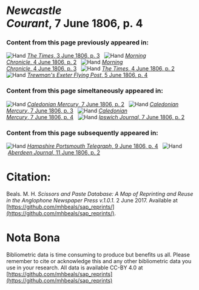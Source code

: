 # *Newcastle Courant*, 7 June 1806, p. 4  
  
### Content from this page previously appeared in:  
![Hand](http://scissorsandpaste.net/wp-content/uploads/2017/06/smallhandpointer.png) [*The Times*, 3 June 1806, p. 3](https://mhbeals.github.io/sap_html/The-Times/The-Times-3-June-1806-p-3)  
![Hand](http://scissorsandpaste.net/wp-content/uploads/2017/06/smallhandpointer.png) [*Morning Chronicle*, 4 June 1806, p. 2](https://mhbeals.github.io/sap_html/Morning-Chronicle/Morning-Chronicle-4-June-1806-p-2)  
![Hand](http://scissorsandpaste.net/wp-content/uploads/2017/06/smallhandpointer.png) [*Morning Chronicle*, 4 June 1806, p. 3](https://mhbeals.github.io/sap_html/Morning-Chronicle/Morning-Chronicle-4-June-1806-p-3)  
![Hand](http://scissorsandpaste.net/wp-content/uploads/2017/06/smallhandpointer.png) [*The Times*, 4 June 1806, p. 2](https://mhbeals.github.io/sap_html/The-Times/The-Times-4-June-1806-p-2)  
![Hand](http://scissorsandpaste.net/wp-content/uploads/2017/06/smallhandpointer.png) [*Trewman's Exeter Flying Post*, 5 June 1806, p. 4](https://mhbeals.github.io/sap_html/Trewman's-Exeter-Flying-Post/Trewman's-Exeter-Flying-Post-5-June-1806-p-4)  
  
### Content from this page simeltaneously appeared in:  
![Hand](http://scissorsandpaste.net/wp-content/uploads/2017/06/smallhandpointer.png) [*Caledonian Mercury*, 7 June 1806, p. 2](https://mhbeals.github.io/sap_html/Caledonian-Mercury/Caledonian-Mercury-7-June-1806-p-2)  
![Hand](http://scissorsandpaste.net/wp-content/uploads/2017/06/smallhandpointer.png) [*Caledonian Mercury*, 7 June 1806, p. 3](https://mhbeals.github.io/sap_html/Caledonian-Mercury/Caledonian-Mercury-7-June-1806-p-3)  
![Hand](http://scissorsandpaste.net/wp-content/uploads/2017/06/smallhandpointer.png) [*Caledonian Mercury*, 7 June 1806, p. 4](https://mhbeals.github.io/sap_html/Caledonian-Mercury/Caledonian-Mercury-7-June-1806-p-4)  
![Hand](http://scissorsandpaste.net/wp-content/uploads/2017/06/smallhandpointer.png) [*Ipswich Journal*, 7 June 1806, p. 2](https://mhbeals.github.io/sap_html/Ipswich-Journal/Ipswich-Journal-7-June-1806-p-2)  
  
### Content from this page subsequently appeared in:  
![Hand](http://scissorsandpaste.net/wp-content/uploads/2017/06/smallhandpointer.png) [*Hampshire Portsmouth Telegraph*, 9 June 1806, p. 4](https://mhbeals.github.io/sap_html/Hampshire-Portsmouth-Telegraph/Hampshire-Portsmouth-Telegraph-9-June-1806-p-4)  
![Hand](http://scissorsandpaste.net/wp-content/uploads/2017/06/smallhandpointer.png) [*Aberdeen Journal*, 11 June 1806, p. 2](https://mhbeals.github.io/sap_html/Aberdeen-Journal/Aberdeen-Journal-11-June-1806-p-2)  


# Citation: 

Beals. M. H. *Scissors and Paste Database: A Map of Reprinting and Reuse in the Anglophone Newspaper Press v.1.0.1.* 2 June 2017. Available at [https://github.com/mhbeals/sap_reprints/](https://github.com/mhbeals/sap_reprints/). 

# Nota Bona

Bibliometric data is time consuming to produce but benefits us all. Please remember to cite or acknowledge this and any other bibliometric data you use in your research. All data is available CC-BY 4.0 at [https://github.com/mhbeals/sap_reprints](https://github.com/mhbeals/sap_reprints)